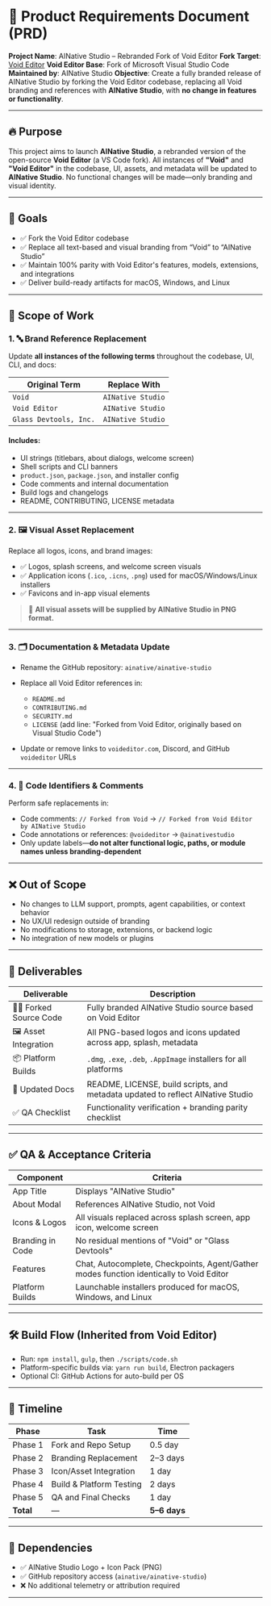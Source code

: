# 📄 Product Requirements Document (PRD)

**Project Name**: AINative Studio – Rebranded Fork of Void Editor
**Fork Target**: [Void Editor](https://github.com/voideditor/void)
**Void Editor Base**: Fork of Microsoft Visual Studio Code
**Maintained by**: AINative Studio
**Objective**: Create a fully branded release of AINative Studio by forking the Void Editor codebase, replacing all Void branding and references with **AINative Studio**, with **no change in features or functionality**.

---

## 🔥 Purpose

This project aims to launch **AINative Studio**, a rebranded version of the open-source **Void Editor** (a VS Code fork). All instances of **"Void"** and **"Void Editor"** in the codebase, UI, assets, and metadata will be updated to **AINative Studio**. No functional changes will be made—only branding and visual identity.

---

## 🎯 Goals

* ✅ Fork the Void Editor codebase
* ✅ Replace all text-based and visual branding from “Void” to “AINative Studio”
* ✅ Maintain 100% parity with Void Editor's features, models, extensions, and integrations
* ✅ Deliver build-ready artifacts for macOS, Windows, and Linux

---

## 🧱 Scope of Work

### 1. 🔤 Brand Reference Replacement

Update **all instances of the following terms** throughout the codebase, UI, CLI, and docs:

| Original Term          | Replace With      |
| ---------------------- | ----------------- |
| `Void`                 | `AINative Studio` |
| `Void Editor`          | `AINative Studio` |
| `Glass Devtools, Inc.` | `AINative Studio` |

#### Includes:

* UI strings (titlebars, about dialogs, welcome screen)
* Shell scripts and CLI banners
* `product.json`, `package.json`, and installer config
* Code comments and internal documentation
* Build logs and changelogs
* README, CONTRIBUTING, LICENSE metadata

---

### 2. 🖼️ Visual Asset Replacement

Replace all logos, icons, and brand images:

* ✅ Logos, splash screens, and welcome screen visuals
* ✅ Application icons (`.ico`, `.icns`, `.png`) used for macOS/Windows/Linux installers
* ✅ Favicons and in-app visual elements

> 🧾 **All visual assets will be supplied by AINative Studio in PNG format.**

---

### 3. 🗂️ Documentation & Metadata Update

* Rename the GitHub repository: `ainative/ainative-studio`
* Replace all Void Editor references in:

  * `README.md`
  * `CONTRIBUTING.md`
  * `SECURITY.md`
  * `LICENSE` (add line: "Forked from Void Editor, originally based on Visual Studio Code")
* Update or remove links to `voideditor.com`, Discord, and GitHub `voideditor` URLs

---

### 4. 🧠 Code Identifiers & Comments

Perform safe replacements in:

* Code comments: `// Forked from Void` → `// Forked from Void Editor by AINative Studio`
* Code annotations or references: `@voideditor` → `@ainativestudio`
* Only update labels—**do not alter functional logic, paths, or module names unless branding-dependent**

---

## ❌ Out of Scope

* No changes to LLM support, prompts, agent capabilities, or context behavior
* No UX/UI redesign outside of branding
* No modifications to storage, extensions, or backend logic
* No integration of new models or plugins

---

## 🚀 Deliverables

| Deliverable              | Description                                                                     |
| ------------------------ | ------------------------------------------------------------------------------- |
| 🧑‍💻 Forked Source Code | Fully branded AINative Studio source based on Void Editor                       |
| 🖼️ Asset Integration    | All PNG-based logos and icons updated across app, splash, metadata              |
| 📦 Platform Builds       | `.dmg`, `.exe`, `.deb`, `.AppImage` installers for all platforms                |
| 📄 Updated Docs          | README, LICENSE, build scripts, and metadata updated to reflect AINative Studio |
| ✅ QA Checklist           | Functionality verification + branding parity checklist                          |

---

## ✅ QA & Acceptance Criteria

| Component        | Criteria                                                                                |
| ---------------- | --------------------------------------------------------------------------------------- |
| App Title        | Displays "AINative Studio"                                                              |
| About Modal      | References AINative Studio, not Void                                                    |
| Icons & Logos    | All visuals replaced across splash screen, app icon, welcome screen                     |
| Branding in Code | No residual mentions of "Void" or "Glass Devtools"                                      |
| Features         | Chat, Autocomplete, Checkpoints, Agent/Gather modes function identically to Void Editor |
| Platform Builds  | Launchable installers produced for macOS, Windows, and Linux                            |

---

## 🛠️ Build Flow (Inherited from Void Editor)

* Run: `npm install`, `gulp`, then `./scripts/code.sh`
* Platform-specific builds via: `yarn run build`, Electron packagers
* Optional CI: GitHub Actions for auto-build per OS

---

## 📅 Timeline

| Phase     | Task                     | Time         |
| --------- | ------------------------ | ------------ |
| Phase 1   | Fork and Repo Setup      | 0.5 day      |
| Phase 2   | Branding Replacement     | 2–3 days     |
| Phase 3   | Icon/Asset Integration   | 1 day        |
| Phase 4   | Build & Platform Testing | 2 days       |
| Phase 5   | QA and Final Checks      | 1 day        |
| **Total** | —                        | **5–6 days** |

---

## 📎 Dependencies

* ✅ AINative Studio Logo + Icon Pack (PNG)
* ✅ GitHub repository access (`ainative/ainative-studio`)
* ❌ No additional telemetry or attribution required

---

